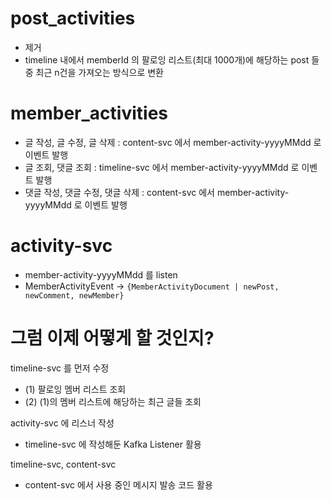 # post_activities
- 제거
- timeline 내에서 memberId 의 팔로잉 리스트(최대 1000개)에 해당하는 post 들 중 최근 n건을 가져오는 방식으로 변환

# member_activities
- 글 작성, 글 수정, 글 삭제 : content-svc 에서 member-activity-yyyyMMdd 로 이벤트 발행
- 글 조회, 댓글 조회 : timeline-svc 에서 member-activity-yyyyMMdd 로 이벤트 발행
- 댓글 작성, 댓글 수정, 댓글 삭제 : content-svc 에서 member-activity-yyyyMMdd 로 이벤트 발행

# activity-svc
- member-activity-yyyyMMdd 를 listen
- MemberActivityEvent → `{MemberActivityDocument | newPost, newComment, newMember}`


# 그럼 이제 어떻게 할 것인지?
timeline-svc 를 먼저 수정
- (1) 팔로잉 멤버 리스트 조회
- (2) (1)의 멤버 리스트에 해당하는 최근 글들 조회

activity-svc 에 리스너 작성
- timeline-svc 에 작성해둔 Kafka Listener 활용

timeline-svc, content-svc
- content-svc 에서 사용 중인 메시지 발송 코드 활용

